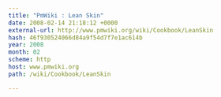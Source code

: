 ```yaml
---
title: "PmWiki : Lean Skin"
date: 2008-02-14 21:18:12 +0000
external-url: http://www.pmwiki.org/wiki/Cookbook/LeanSkin
hash: 46f930524066d84a9f54d7f7e1ac614b
year: 2008
month: 02
scheme: http
host: www.pmwiki.org
path: /wiki/Cookbook/LeanSkin

---
```



